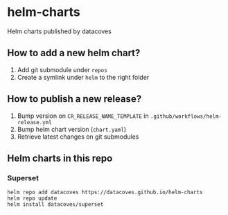 # helm-charts

Helm charts published by datacoves

## How to add a new helm chart?

1. Add git submodule under `repos`
2. Create a symlink under `helm` to the right folder

## How to publish a new release?

1. Bump version on `CR_RELEASE_NAME_TEMPLATE` in `.github/workflows/helm-release.yml`
2. Bump helm chart version (`chart.yaml`)
3. Retrieve latest changes on git submodules


## Helm charts in this repo

### Superset

```
helm repo add datacoves https://datacoves.github.io/helm-charts
helm repo update
helm install datacoves/superset
```
